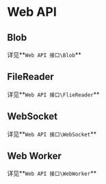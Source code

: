 # Web API

## Blob

详见**`Web API 接口\Blob`**

## FileReader

详见**`Web API 接口\FlieReader`**

## WebSocket

详见**`Web API 接口\WebSocket`**

## Web Worker

详见**`Web API 接口\WebWorker`**

